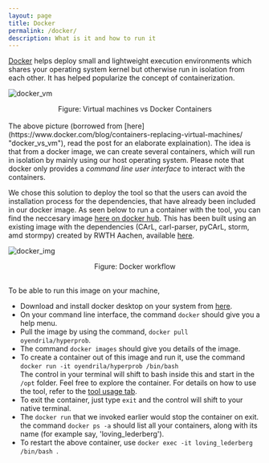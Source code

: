 ```yaml
---
layout: page
title: Docker
permalink: /docker/
description: What is it and how to run it
---
```

[Docker](https://www.docker.com/ "Docker") helps deploy small and lightweight execution environments which shares your operating system kernel but otherwise run in isolation from each other. It has helped popularize the concept of containerization.

![docker_vm](../assets/images/docker_vm.png)
<div style="text-align: center;"> Figure: Virtual machines vs Docker Containers </div>
<br> 
The above picture (borrowed from [here](https://www.docker.com/blog/containers-replacing-virtual-machines/ "docker_vs_vm"), read the post for an elaborate explaination). The idea is that from a docker image, we can create several containers, which will run in isolation by mainly using our host operating system. Please note that docker only provides a <i>command line user interface</i> to interact with the containers.

We chose this solution to deploy the tool so that the users can avoid the installation process for the dependencies, that have already been included in our docker image. As seen below to run a container with the tool, you can find the neccesary image [here on docker hub](https://hub.docker.com/r/oyendrila/hyperprob "hub"). This has been built using an existing image with the dependencies (CArL, carl-parser, pyCArL, storm, amd stormpy) created by RWTH Aachen, available [here](https://hub.docker.com/r/movesrwth/stormpy "doc_img"). 

![docker_img](../assets/images/docker.png)
<div style="text-align: center;"> Figure: Docker workflow </div>
<br> 

To be able to run this image on your machine, 
- Download and install docker desktop on your system from [here](https://docs.docker.com/desktop/ "doc_link").<br>
- On your command line interface, the command `docker` should give you a help menu.
- Pull the image by using the command, `docker pull oyendrila/hyperprob`.
- The command `docker images` should give you details of the image.
- To create a container out of this image and run it, use the command <br>
`docker run -it oyendrila/hyperprob /bin/bash` <br> The control in your terminal will shift to bash inside this and start in the `/opt` folder. Feel free to explore the container. For details on how to use the tool, refer to the [tool usage tab](tool_usage/ "tool_usage tab").
- To exit the container, just type `exit` and the control will shift to your native terminal.
- The `docker run` that we invoked earlier would stop the container on exit. the command `docker ps -a` should list all your containers, along with its name (for example say, 'loving_lederberg').
- To restart the above container, use `docker exec -it loving_lederberg /bin/bash `. 